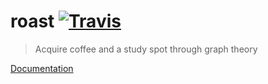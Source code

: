 # roast [![Travis](https://img.shields.io/travis/rust-lang/rust.svg)](https://travis-ci.org/pyroar/coffeehouse.svg?branch=master)

> Acquire coffee and a study spot through graph theory

[Documentation](http://roast.github.io/)

